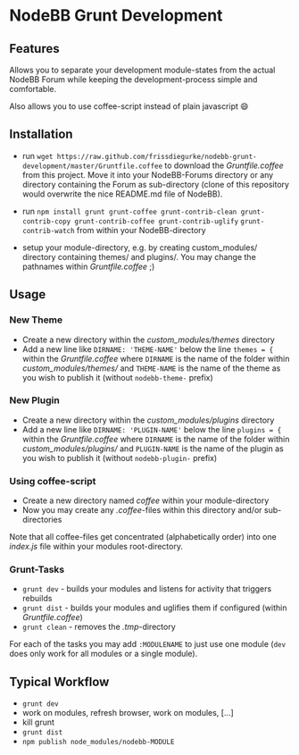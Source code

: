# NodeBB Grunt Development

## Features

Allows you to separate your development module-states from the actual NodeBB Forum while keeping the development-process
simple and comfortable.

Also allows you to use coffee-script instead of plain javascript :smile:

## Installation

 + run `wget https://raw.github.com/frissdiegurke/nodebb-grunt-development/master/Gruntfile.coffee`
   to download the *Gruntfile.coffee* from this project. Move it into
   your NodeBB-Forums directory or any directory containing the Forum
   as sub-directory (clone of this repository would overwrite the nice
   README.md file of NodeBB).

 + run `npm install grunt grunt-coffee grunt-contrib-clean grunt-contrib-copy grunt-contrib-coffee grunt-contrib-uglify`
   `grunt-contrib-watch`
   from within your NodeBB-directory
 + setup your module-directory, e.g. by creating custom_modules/
   directory containing themes/ and plugins/. You may change the
   pathnames within *Gruntfile.coffee* ;)

## Usage

### New Theme

 + Create a new directory within the *custom_modules/themes* directory
 + Add a new line like `DIRNAME: 'THEME-NAME'` below the line
   `themes = {` within the *Gruntfile.coffee* where `DIRNAME` is the
   name of the folder within *custom_modules/themes/* and `THEME-NAME`
   is the name of the theme as you wish to publish it (without
   `nodebb-theme-` prefix)

### New Plugin

 + Create a new directory within the *custom_modules/plugins* directory
 + Add a new line like `DIRNAME: 'PLUGIN-NAME'` below the line
   `plugins = {` within the *Gruntfile.coffee* where `DIRNAME` is the
   name of the folder within *custom_modules/plugins/* and `PLUGIN-NAME`
   is the name of the plugin as you wish to publish it (without
   `nodebb-plugin-` prefix)

### Using coffee-script

 + Create a new directory named *coffee* within your module-directory
 + Now you may create any *.coffee*-files within this directory and/or
   sub-directories

Note that all coffee-files get concentrated (alphabetically order) into one *index.js* file within your modules
root-directory.

### Grunt-Tasks

 + `grunt dev` - builds your modules and listens for activity that triggers
   rebuilds
 + `grunt dist` - builds your modules and uglifies them if configured
   (within *Gruntfile.coffee*)
 + `grunt clean` - removes the *.tmp*-directory

For each of the tasks you may add `:MODULENAME` to just use one module (`dev` does only work for all modules or a single
module).

## Typical Workflow

 + `grunt dev`
 + work on modules, refresh browser, work on modules, [...]
 + kill grunt
 + `grunt dist`
 + `npm publish node_modules/nodebb-MODULE`
